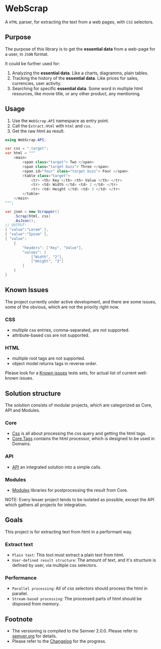 # WebScrap

A `HTML` parser, for extracting the text from a web pages, with `CSS` selectors.

## Purpose

The purpose of this library is to get the **essential data** from a web-page for a user, in `JSON` format.

It could be further used for:
1. Analyzing the **essential data**. Like a charts, diagramms, plain tables.
2. Tracking the history of the **essential data**. Like prices for sales, currencies, user activity.
3. Searching for specific **essential data**. Some word in multiple html resources, like movie title, or any other product, any mentioning.

## Usage

1. Use the `WebScrap.API` namespace as entry point.
1. Call the `Extract.Html` with `html` and `css`.
1. Get the raw html as result.

```csharp
using WebScrap.API;

var css = ".target";
var html = """
    <main>
        <span class="target"> Two </span>
        <span class="target buzz"> Three </span>
        <span id="four" class="target buzz"> Four </span>
        <table class="target">
            <tr> <th> Key </th> <th> Value </th> </tr>
            <tr> <td> Width </td> <td> 2 </td> </tr>
            <tr> <td> Height </td> <td> 3 </td> </tr>
        </table>
    </main>
""";

var json = new Scrapper()
    .Scrap(html, css)
    .AsJson();
// OUTPUT:
{ "value":"Lorem" },
{ "value":"Ipsum" },
{ "value": 
    {
        "headers": ["Key", "Value"],
        "values": [
            ["Width", "2"],
            ["Height", "3"]
        ]
    }
}
```

## Known Issues

The project currently under active development, and there are some issues, some of the obvious, which are not the priority right now.

### CSS
- multiple css entries, comma-separated, are not supported.
- attribute-based css are not supported.

### HTML
- multiple root tags are not supported.
- object model returns tags in reverse order.

Please look for a [Known issues](https://github.com/search?q=repo%3AAlex-Kozachenko%2FWebScrap+KnownIssues.cs&type=code) tests sets, for actual list of current well-known issues.

## Solution structure

The solution consists of modular projects, which are categorized as Core, API and Modules.

### Core

- [Css](./Css/) is all about processing the css query and getting the html tags.
- [Core.Tags](./Core.Tags/) contains the html processor, which is designed to be used in Domains.

### API

- [API](./Api) an integrated solution into a simple calls.

### Modules

- [Modules](./Modules) libraries for postprocessing the result from Core.

NOTE: Every lesser project tends to be isolated as possible, except the API which gathers all projects for integration.

## Goals

This project is for extracting text from html in a performant way.

### Extract text

* `Plain text`: This tool must extract a plain text from html.
* `User-defined result structure`: The amount of text, and it's structure is defined by user, via multiple css selectors.

### Performance

- `Parallel processing`: All of css selectors should process the html in parallel.
- `Stream-based processing`: The processed parts of html should be disposed from memory.

## Footnote

- The versioning is complied to the Semver 2.0.0. Please refer to [semver.org](https://semver.org/) for details.
- Please refer to the [Changelog](./Changelog.md) for the progress.